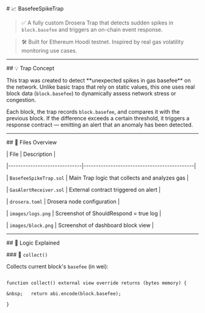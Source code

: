 \# 📈 BasefeeSpikeTrap



> ✅ A fully custom Drosera Trap that detects sudden spikes in `block.basefee` and triggers an on-chain event response.  

> 🛠 Built for Ethereum Hoodi testnet. Inspired by real gas volatility monitoring use cases.



---



\## 💡 Trap Concept



This trap was created to detect \*\*unexpected spikes in gas basefee\*\* on the network. Unlike basic traps that rely on static values, this one uses real block data (`block.basefee`) to dynamically assess network stress or congestion.



Each block, the trap records `block.basefee`, and compares it with the previous block. If the difference exceeds a certain threshold, it triggers a response contract — emitting an alert that an anomaly has been detected.



---



\## 📂 Files Overview



| File                         | Description                                 |

|------------------------------|---------------------------------------------|

| `BasefeeSpikeTrap.sol`       | Main Trap logic that collects and analyzes gas |

| `GasAlertReceiver.sol`       | External contract triggered on alert        |

| `drosera.toml`               | Drosera node configuration                  |

| `images/logs.png`            | Screenshot of ShouldRespond = true log      |

| `images/block.png`           | Screenshot of dashboard block view          |



---



\## 🧠 Logic Explained



\### 🔹 `collect()`  

Collects current block's `basefee` (in wei):



```solidity

function collect() external view override returns (bytes memory) {

&nbsp;   return abi.encode(block.basefee);

}



